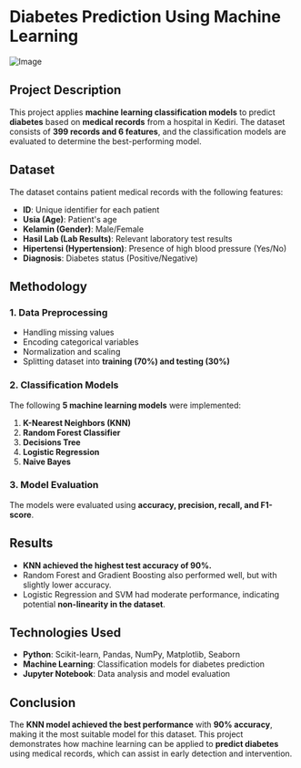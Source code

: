 # **Diabetes Prediction Using Machine Learning**  
![Image](https://github.com/user-attachments/assets/b64de0f9-d64f-4273-bc17-7152dde27be4)

## **Project Description**  
This project applies **machine learning classification models** to predict **diabetes** based on **medical records** from a hospital in Kediri. The dataset consists of **399 records and 6 features**, and the classification models are evaluated to determine the best-performing model.  

## **Dataset**  
The dataset contains patient medical records with the following features:  
- **ID**: Unique identifier for each patient  
- **Usia (Age)**: Patient's age  
- **Kelamin (Gender)**: Male/Female  
- **Hasil Lab (Lab Results)**: Relevant laboratory test results  
- **Hipertensi (Hypertension)**: Presence of high blood pressure (Yes/No)  
- **Diagnosis**: Diabetes status (Positive/Negative)  

## **Methodology**  
### **1. Data Preprocessing**  
- Handling missing values  
- Encoding categorical variables  
- Normalization and scaling  
- Splitting dataset into **training (70%) and testing (30%)**  

### **2. Classification Models**  
The following **5 machine learning models** were implemented:  
1. **K-Nearest Neighbors (KNN)**  
2. **Random Forest Classifier**  
3. **Decisions Tree**  
4. **Logistic Regression**  
5. **Naive Bayes**  

### **3. Model Evaluation**  
The models were evaluated using **accuracy, precision, recall, and F1-score**.  

## **Results**  
- **KNN achieved the highest test accuracy of 90%.**  
- Random Forest and Gradient Boosting also performed well, but with slightly lower accuracy.  
- Logistic Regression and SVM had moderate performance, indicating potential **non-linearity in the dataset**.  

## **Technologies Used**  
- **Python**: Scikit-learn, Pandas, NumPy, Matplotlib, Seaborn  
- **Machine Learning**: Classification models for diabetes prediction  
- **Jupyter Notebook**: Data analysis and model evaluation  


## **Conclusion**  
The **KNN model achieved the best performance** with **90% accuracy**, making it the most suitable model for this dataset. This project demonstrates how machine learning can be applied to **predict diabetes** using medical records, which can assist in early detection and intervention.  
